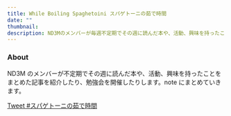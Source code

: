 ```yaml
---
title: While Boiling Spaghetoini スパゲトーニの茹で時間
date: ""
thumbnail:
description: ND3Mのメンバーが毎週不定期でその週に読んだ本や、活動、興味を持ったことをまとめる
---
```


### About

ND3M のメンバーが不定期でその週に読んだ本や、活動、興味を持ったことをまとめた記事を紹介したり、勉強会を開催したりします。note にまとめていきます。

<a href="https://twitter.com/intent/tweet?button_hashtag=スパゲトーニの茹で時間&ref_src=twsrc%5Etfw" class="twitter-hashtag-button" data-show-count="false">Tweet #スパゲトーニの茹で時間</a><script async src="https://platform.twitter.com/widgets.js" charset="utf-8"></script>

<!--このサイトで調整https://publish.twitter.com/?buttonType=HashtagButton-->
